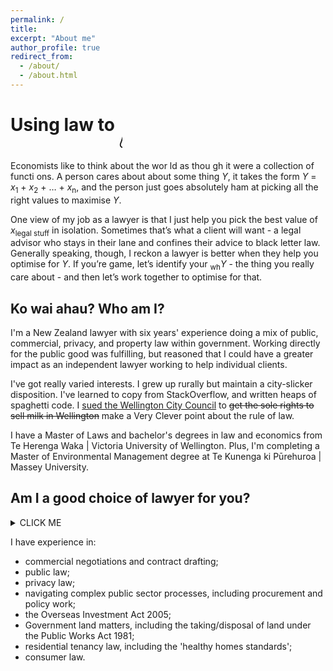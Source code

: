 ```yaml
---
permalink: /
title: 
excerpt: "About me"
author_profile: true
redirect_from: 
  - /about/
  - /about.html
---
```


  <style>
      .type {
  display:inline-block;
}
.type > span {
  display:grid;
  overflow: hidden;
  height:1em;
}
.type span span {
  width:0%;
  max-width:max-content;
  overflow: hidden;
  height:1.3em;
  word-break:break-all;
  animation:
    c 0.5s infinite steps(1),  
    t 2s linear infinite alternate,
    m 12s steps(3) infinite;
}
.type span span:before {
  content:" ";
  display:inline-block;
}
@keyframes t{
  90%,100% {width:100%}
}
@keyframes c{
  0%,100%{box-shadow:5px 0 0 #0000}
  50%    {box-shadow:5px 0 0 red  }
}
@keyframes m{
  100% {transform:translateY(-300%)}
}

    </style>
<h1>
Using law to <span class="type">
  <span>
    <span>💧 over spilt 🥛.</span>
    <span>prevent 🥛 getting spilt.</span>
    <span>🪣 🧽 clean up spilt 🥛. </span>
  </span>
</span>
</h1>


Economists like to think about the wor ld as thou gh it were a collection of functi ons. A person cares about about some thing *Y*, it takes the form *Y* = *x*<sub>1</sub> + *x*<sub>2</sub> + … + *x*<sub>n</sub>, and the person just goes absolutely ham at picking all the right values to maximise *Y*.

One view of my job as a lawyer is that I just help you pick the best value of *x*<sub>legal stuff</sub> in isolation. Sometimes that’s what a client will want - a legal advisor who stays in their lane and confines their advice to black letter law. Generally speaking, though, I reckon a lawyer is better when they help you optimise for *Y*. If you’re game, let’s identify your <sub>wh</sub>*Y* - the thing you really care about - and then let’s work together to optimise for that.

## Ko wai ahau? Who am I?
I'm a New Zealand lawyer with six years' experience doing a mix of public, commercial, privacy, and property law within government. Working directly for the public good was fulfilling, but reasoned that I could have a greater impact as an independent lawyer working to help individual clients.

I've got really varied interests. I grew up rurally but maintain a city-slicker disposition. I've learned to copy from StackOverflow, and written heaps of spaghetti code. I [sued the Wellington City Council](https://www.stuff.co.nz/national/crime/125163476/lawyer-appeals-102yearold-law-about-wellingtons-milk-supply) to ~~get the sole rights to sell milk in Wellington~~ make a Very Clever point about the rule of law.

I have a Master of Laws and bachelor's degrees in law and economics from Te Herenga Waka | Victoria University of Wellington. Plus, I'm completing a Master of Environmental Management degree at Te Kunenga ki Pūrehuroa | Massey University.


## Am I a good choice of lawyer for you?

<details><summary>CLICK ME</summary>
<p>

#### We can hide anything, even code!

    ```ruby
      puts "Hello World"
    ```

</p>
</details>



 


I have experience in:

* commercial negotiations and contract drafting;
* public law;
* privacy law;
* navigating complex public sector processes, including procurement and policy work;
* the Overseas Investment Act 2005;
* Government land matters, including the taking/disposal of land under the Public Works Act 1981;
* residential tenancy law, including the 'healthy homes standards';
* consumer law.
